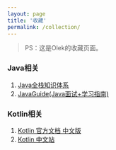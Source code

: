 ```yaml
---
layout: page
title: '收藏'
permalink: /collection/
---
```


> PS：这是Olek的收藏页面。


### Java相关
1. [Java全栈知识体系](https://www.pdai.tech/)
2. [JavaGuide(Java面试+学习指南)](https://javaguide.cn/)

### Kotlin相关
1. [Kotlin 官方文档 中文版](https://book.kotlincn.net/)
2. [Kotlin 中文站](https://www.kotlincn.net/docs/reference/)
